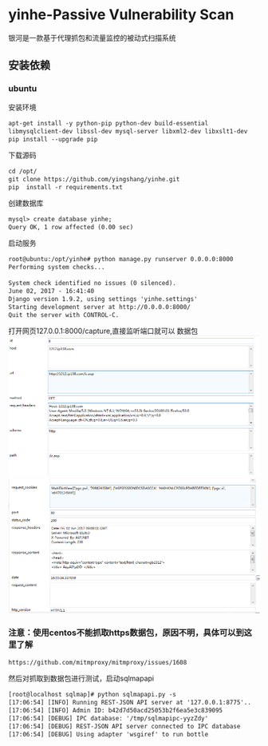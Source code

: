 # yinhe-Passive Vulnerability Scan

银河是一款基于代理抓包和流量监控的被动式扫描系统
## 安装依赖
### ubuntu
安装环境
```
apt-get install -y python-pip python-dev build-essential libmysqlclient-dev libssl-dev mysql-server libxml2-dev libxslt1-dev
pip install --upgrade pip
```
下载源码
```
cd /opt/
git clone https://github.com/yingshang/yinhe.git
pip  install -r requirements.txt
```
创建数据库
```
mysql> create database yinhe;
Query OK, 1 row affected (0.00 sec)

```

启动服务
```
root@ubuntu:/opt/yinhe# python manage.py runserver 0.0.0.0:8000
Performing system checks...

System check identified no issues (0 silenced).
June 02, 2017 - 16:41:40
Django version 1.9.2, using settings 'yinhe.settings'
Starting development server at http://0.0.0.0:8000/
Quit the server with CONTROL-C.
```
打开网页127.0.0.1:8000/capture,直接监听端口就可以
数据包
![](https://github.com/yingshang/yinhe/blob/master/docs/images/1.png)
![](https://github.com/yingshang/yinhe/blob/master/docs/images/2.png)

### 注意：使用centos不能抓取https数据包，原因不明，具体可以到这里了解
```
https://github.com/mitmproxy/mitmproxy/issues/1608
```
然后对抓取到数据包进行测试，启动sqlmapapi
```
[root@localhost sqlmap]# python sqlmapapi.py -s
[17:06:54] [INFO] Running REST-JSON API server at '127.0.0.1:8775'..
[17:06:54] [INFO] Admin ID: b42d7d50acd25053b2f6ea5e3c839095
[17:06:54] [DEBUG] IPC database: '/tmp/sqlmapipc-yyzZdy'
[17:06:54] [DEBUG] REST-JSON API server connected to IPC database
[17:06:54] [DEBUG] Using adapter 'wsgiref' to run bottle
```
